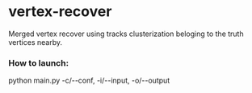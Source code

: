 # vertex-recover
Merged vertex recover using tracks clusterization beloging to the truth vertices nearby.

### How to launch:
python main.py  -c/--conf, -i/--input, -o/--output
